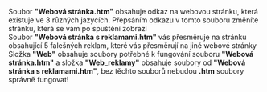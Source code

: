 Soubor **"Webová stránka.htm"** obsahuje odkaz na webovou stránku, která existuje ve 3 různých jazycích. Přepsáním odkazu v tomto souboru změníte stránku, která se vám po spuštění zobrazí<br>
Soubor **"Webová stránka s reklamami.htm"** vás přesměruje na stránku obsahující 5 falešných reklam, které vás přesměrují na jiné webové stránky<br>
Složka **"Web"** obsahuje soubory potřebné k fungování souboru **"Webová stránka.htm"** a složka **"Web_reklamy"** obsahuje soubory od **"Webová stránka s reklamami.htm"**, bez těchto souborů nebudou **.htm** soubory správně fungovat!